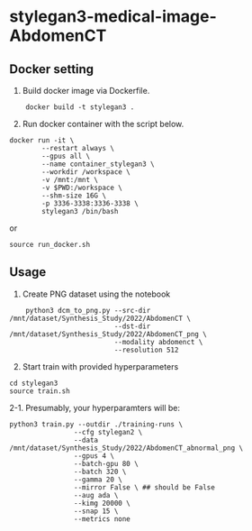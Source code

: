 # stylegan3-medical-image-AbdomenCT

## Docker setting

1. Build docker image via Dockerfile.
```
    docker build -t stylegan3 .
```
2. Run docker container with the script below.

```
docker run -it \
        --restart always \
        --gpus all \
        --name container_stylegan3 \
        --workdir /workspace \
        -v /mnt:/mnt \
        -v $PWD:/workspace \
        --shm-size 16G \
        -p 3336-3338:3336-3338 \
        stylegan3 /bin/bash
```
or

```
source run_docker.sh
```


## Usage

1. Create PNG dataset using the notebook
```
    python3 dcm_to_png.py --src-dir /mnt/dataset/Synthesis_Study/2022/AbdomenCT \
                          --dst-dir /mnt/dataset/Synthesis_Study/2022/AbdomenCT_png \
                          --modality abdomenct \
                          --resolution 512
```
2. Start train with provided hyperparameters

```
cd stylegan3
source train.sh
```


2-1. Presumably, your hyperparamters will be:
```
python3 train.py --outdir ./training-runs \
                --cfg stylegan2 \
                --data /mnt/dataset/Synthesis_Study/2022/AbdomenCT_abnormal_png \
                --gpus 4 \
                --batch-gpu 80 \
                --batch 320 \
                --gamma 20 \
                --mirror False \ ## should be False
                --aug ada \
                --kimg 20000 \
                --snap 15 \
                --metrics none
```
